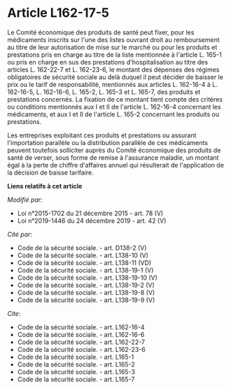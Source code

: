 # Article L162-17-5

Le Comité économique des produits de santé peut fixer, pour les médicaments inscrits sur l'une des listes ouvrant droit au
remboursement au titre de leur autorisation de mise sur le marché ou pour les produits et prestations pris en charge au titre
de la liste mentionnée à l'article L. 165-1 ou pris en charge en sus des prestations d'hospitalisation au titre des articles
L. 162-22-7 et L. 162-23-6, le montant des dépenses des régimes obligatoires de sécurité sociale au delà duquel il peut
décider de baisser le prix ou le tarif de responsabilité, mentionnés aux articles L. 162-16-4 à L. 162-16-5, L. 162-16-6, L.
165-2, L. 165-3 et L. 165-7, des produits et prestations concernés. La fixation de ce montant tient compte des critères ou
conditions mentionnés aux I et II de l'article L. 162-16-4 concernant les médicaments, et aux I et II de l'article L. 165-2
concernant les produits ou prestations.

Les entreprises exploitant ces produits et prestations ou assurant l'importation parallèle ou la distribution parallèle de
ces médicaments peuvent toutefois solliciter auprès du Comité économique des produits de santé de verser, sous forme de
remise à l'assurance maladie, un montant égal à la perte de chiffre d'affaires annuel qui résulterait de l'application de la
décision de baisse tarifaire.

**Liens relatifs à cet article**

_Modifié par_:

  - Loi n°2015-1702 du 21 décembre 2015 - art. 78 (V)
  - Loi n°2019-1446 du 24 décembre 2019 - art. 42 (V)

_Cité par_:

  - Code de la sécurité sociale. - art. D138-2 (V)
  - Code de la sécurité sociale. - art. L138-10 (V)
  - Code de la sécurité sociale. - art. L138-11 (VD)
  - Code de la sécurité sociale. - art. L138-19-1 (V)
  - Code de la sécurité sociale. - art. L138-19-10 (V)
  - Code de la sécurité sociale. - art. L138-19-2 (V)
  - Code de la sécurité sociale. - art. L138-19-8 (V)
  - Code de la sécurité sociale. - art. L138-19-9 (V)

_Cite_:

  - Code de la sécurité sociale. - art. L162-16-4
  - Code de la sécurité sociale. - art. L162-16-6
  - Code de la sécurité sociale. - art. L162-22-7
  - Code de la sécurité sociale. - art. L162-23-6
  - Code de la sécurité sociale. - art. L165-1
  - Code de la sécurité sociale. - art. L165-2
  - Code de la sécurité sociale. - art. L165-3
  - Code de la sécurité sociale. - art. L165-7
